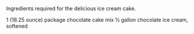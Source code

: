 Ingredients required for the delicious ice cream cake.

1 (18.25 ounce) package chocolate cake mix
½ gallon chocolate ice cream, softened